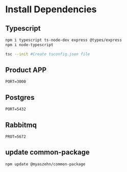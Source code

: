 # Install Dependencies


## Typescript

```bash
npm i typescript ts-node-dev express @types/express
npm i node-typescript

tsc --init #Create tsconfig.json file
```
## Product APP
```
PORT=3000
```

## Postgres
```
PORT=5432
```

## Rabbitmq
```
PROT=5672
```

## update common-package
```
npm update @myaszehn/common-package
```
